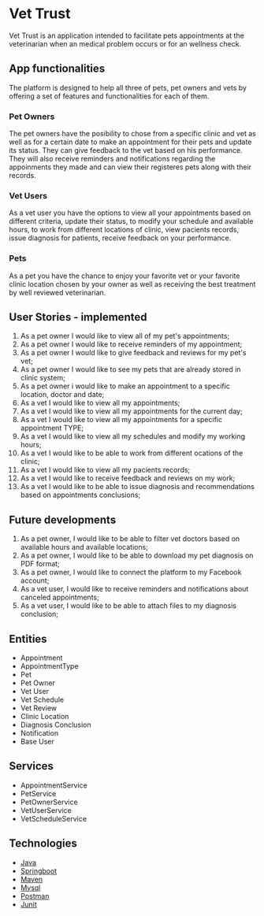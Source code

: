 # Vet Trust

 Vet Trust is an application intended to facilitate pets appointments at the veterinarian when an medical problem occurs or for an wellness check. 

## App functionalities
 The platform is designed to help all three of pets, pet owners and vets by offering a set of features and functionalities for each of them.
### Pet Owners
 The pet owners have the posibility to chose from a specific clinic and vet as well as for a certain date to make an appointment for their pets and update its status. 
 They can give feedback to the vet based on his performance. 
 They will also receive reminders and notifications regarding the appoinments they made and can view their registeres pets along with their records.
### Vet Users
 As a vet user you have the options to view all your appointments based on different criteria, update their status, to modify your schedule and available hours, to work from different locations of clinic, view pacients records, issue diagnosis for patients, receive feedback on your performance.

### Pets
 As a pet you have the chance to enjoy your favorite vet or your favorite clinic location chosen by your owner as well as receiving the best treatment by well reviewed veterinarian.

## User Stories - implemented 
1. As a pet owner I would like to view all of my pet's appointments;
2. As a pet owner I would like to receive reminders of my appointment;
3. As a pet owner I would like to give feedback and reviews for my pet's vet;
4. As a pet owner I would like to see my pets that are already stored in clinic system;
5. As a pet owner i would like to make an appointment to a specific location, doctor and date;
6. As a vet I would like to view all my appointments;
7. As a vet I would like to view all my appointments for the current day;
8. As a vet I would like to view all my appointments for a specific appointment TYPE;
9. As a vet I would like to view all my schedules and modify my working hours;
10. As a vet I would like to be able to work from different ocations of the clinic;
11. As a vet I would like to view all my pacients records;
12. As a vet I would like to receive feedback and reviews on my work;
13. As a vet I would like to be able to issue diagnosis and recommendations based on appointments conclusions;

## Future developments 

1. As a pet owner, I would like to be able to filter vet doctors based on available hours and available locations;
2. As a pet owner, I would like to be able to download my pet diagnosis on PDF format;
3. As a pet owner, I would like to connect the platform to my Facebook account;
4. As a vet user, I would like to receive reminders and notifications about canceled appointments;
5. As a vet user, I would like to be able to attach files to my diagnosis conclusion;

## Entities

- Appointment
- AppointmentType
- Pet
- Pet Owner
- Vet User
- Vet Schedule
- Vet Review
- Clinic Location
- Diagnosis Conclusion
- Notification
- Base User

## Services

- AppointmentService
- PetService
- PetOwnerService
- VetUserService
- VetScheduleService

## Technologies 

* [Java](https://www.java.com/en/)
* [Springboot](https://spring.io/projects/spring-boot)
* [Maven](https://mvnrepository.com/)
* [Mysql](https://www.mysql.com/)
* [Postman](https://www.postman.com/)
* [Junit](https://junit.org/junit5/)



